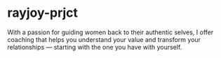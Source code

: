 # rayjoy-prjct
 With a passion for guiding women back to their authentic selves, I offer coaching that helps you understand your value and transform your relationships — starting with the one you have with yourself.  

